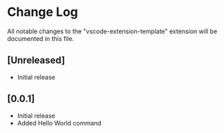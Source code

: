 # Change Log

All notable changes to the "vscode-extension-template" extension will be documented in this file.

## [Unreleased]

- Initial release

## [0.0.1]

- Initial release
- Added Hello World command 